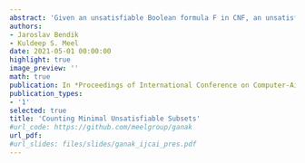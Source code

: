 ```yaml
---
abstract: 'Given an unsatisfiable Boolean formula F in CNF, an unsatisfiable subset of clauses U of F is called Minimal Unsatisfiable Subset (MUS) if every proper subset of U is satisfiable. Since MUSes serve as explanations for the unsatisfiability of F, MUSes find applications in a wide variety of domains. The availability of efficient SAT solvers has aided the development of scalable techniques for finding and enumerating MUSes in the past two decades. Building on the recent developments in the design of scalable model counting techniques for SAT, Bendik and Meel initiated the study of MUS counting techniques. They succeeded in designing the first approximate MUS counter, AMUSIC, that does not rely on exhaustive MUS enumeration. AMUSIC, however, suffers from two shortcomings: the lack of exact estimates and limited scalability due to its reliance on 3-QBF solvers. In this work, we address the two shortcomings of AMUSIC by designing the first exact MUS counter, CountMUST, that does not rely on exhaustive enumeration. CountMUST circumvents the need for 3-QBF solvers by reducing the problem of MUS counting to projected model counting. While projected model counting is #NP-hard, the past few years have witnessed the development of scalable projected model counters. An extensive empirical evaluation demonstrates that CountMUST successfully returns MUS count for 1500 instances while AMUSIC and enumeration-based techniques could only handle up to 833 instances.'
authors:
- Jaroslav Bendik
- Kuldeep S. Meel
date: 2021-05-01 00:00:00
highlight: true
image_preview: ''
math: true
publication: In *Proceedings of International Conference on Computer-Aided Verification (CAV), 2021.*
publication_types:
- '1'
selected: true
title: 'Counting Minimal Unsatisfiable Subsets'
#url_code: https://github.com/meelgroup/ganak
url_pdf: 
#url_slides: files/slides/ganak_ijcai_pres.pdf
---
```



